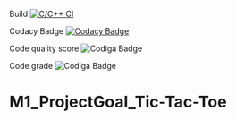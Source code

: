 Build
[![C/C++ CI](https://github.com/Anushri-Daryapurkar/M1_ProjectGoal_Tic-Tac-Toe/actions/workflows/cppcheck.yml/badge.svg)](https://github.com/Anushri-Daryapurkar/M1_ProjectGoal_Tic-Tac-Toe/actions/workflows/cppcheck.yml)

Codacy Badge
[![Codacy Badge](https://app.codacy.com/project/badge/Grade/8c3a70e44252413da188572bed37284d)](https://www.codacy.com/gh/Anushri-Daryapurkar/M1_ProjectGoal_Tic-Tac-Toe/dashboard?utm_source=github.com&amp;utm_medium=referral&amp;utm_content=Anushri-Daryapurkar/M1_ProjectGoal_Tic-Tac-Toe&amp;utm_campaign=Badge_Grade)

Code quality score
![Codiga Badge](https://api.codiga.io/project/30939/score/svg)

Code grade
![Codiga Badge](https://api.codiga.io/project/30939/status/svg)

# M1_ProjectGoal_Tic-Tac-Toe

